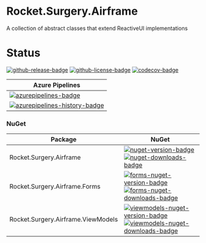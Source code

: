 # Rocket.Surgery.Airframe
A collection of abstract classes that extend ReactiveUI implementations

# Status
<!-- badges -->
[![github-release-badge]][github-release]
[![github-license-badge]][github-license]
[![codecov-badge]][codecov]
<!-- badges -->


<!-- history badges -->
| Azure Pipelines |
| --------------- |
| [![azurepipelines-badge]][azurepipelines] |
| [![azurepipelines-history-badge]][azurepipelines-history] |
<!-- history badges -->

### NuGet

<!-- nuget packages -->
| Package | NuGet |
| ------- | ----- |
| Rocket.Surgery.Airframe | [![nuget-version-badge]![nuget-downloads-badge]][nuget] |
| Rocket.Surgery.Airframe.Forms | [![forms-nuget-version-badge]![forms-nuget-downloads-badge]][forms-nuget] |
| Rocket.Surgery.Airframe.ViewModels | [![viewmodels-nuget-version-badge]![viewmodels-nuget-downloads-badge]][viewmodels-nuget] |
<!-- nuget packages -->

<!-- generated references -->
[github-release]: https://github.com/RocketSurgeonsGuild/Rocket.Surgery.Airframe/releases/latest
[github-release-badge]: https://img.shields.io/github/release/RocketSurgeonsGuild/Rocket.Surgery.Airframe.svg?logo=github&style=flat "Latest Release"
[github-license]: https://github.com/RocketSurgeonsGuild/Rocket.Surgery.Airframe/blob/master/LICENSE
[github-license-badge]: https://img.shields.io/github/license/RocketSurgeonsGuild/Rocket.Surgery.Airframe.svg?style=flat "License"
[codecov]: https://codecov.io/gh/RocketSurgeonsGuild/Rocket.Surgery.Airframe
[codecov-badge]: https://img.shields.io/codecov/c/github/RocketSurgeonsGuild/Rocket.Surgery.Airframe.svg?color=E03997&label=codecov&logo=codecov&logoColor=E03997&style=flat "Code Coverage"

[azurepipelines]: https://dev.azure.com/RocketSurgeonsGuild/Libraries/_apis/build/status/RSG.Airframe?branchName=master
[azurepipelines-badge]: https://img.shields.io/azure-devops/build/RocketSurgeonsGuild/Libraries/27.svg?color=98C6FF&label=azure%20pipelines&logo=azuredevops&logoColor=98C6FF&style=flat "Azure Pipelines Status"
[azurepipelines-history]: https://dev.azure.com/RocketSurgeonsGuild/Libraries/_build/latest?definitionId=27&branchName=master
[azurepipelines-history-badge]: https://buildstats.info/azurepipelines/chart/RocketSurgeonsGuild/Libraries/27?includeBuildsFromPullRequest=false "Azure Pipelines History"

[nuget]: https://www.nuget.org/packages/Rocket.Surgery.Airframe/
[nuget-version-badge]: https://img.shields.io/nuget/v/Rocket.Surgery.Airframe.svg?color=004880&logo=nuget&style=flat-square "NuGet Version"
[nuget-downloads-badge]: https://img.shields.io/nuget/dt/Rocket.Surgery.Airframe.svg?color=004880&logo=nuget&style=flat-square "NuGet Downloads"

[forms-nuget]: https://www.nuget.org/packages/Rocket.Surgery.Airframe.Forms/
[forms-nuget-version-badge]: https://img.shields.io/nuget/v/Rocket.Surgery.Airframe.Forms.svg?color=004880&logo=nuget&style=flat-square "NuGet Version"
[forms-nuget-downloads-badge]: https://img.shields.io/nuget/dt/Rocket.Surgery.Airframe.Forms.svg?color=004880&logo=nuget&style=flat-square "NuGet Downloads"

[viewmodels-nuget]: https://www.nuget.org/packages/Rocket.Surgery.Airframe.ViewModels/
[viewmodels-nuget-version-badge]: https://img.shields.io/nuget/v/Rocket.Surgery.Airframe.ViewModels.svg?color=004880&logo=nuget&style=flat-square "NuGet Version"
[viewmodels-nuget-downloads-badge]: https://img.shields.io/nuget/dt/Rocket.Surgery.Airframe.ViewModels.svg?color=004880&logo=nuget&style=flat-square "NuGet Downloads"
<!-- generated references -->